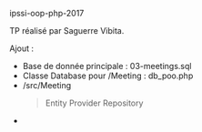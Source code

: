 ipssi-oop-php-2017

TP réalisé par Saguerre Vibita.

Ajout :
  - Base de donnée principale : 03-meetings.sql
  - Classe Database pour /Meeting : db_poo.php
  - /src/Meeting
    > Entity
    > Provider
    > Repository
  -
